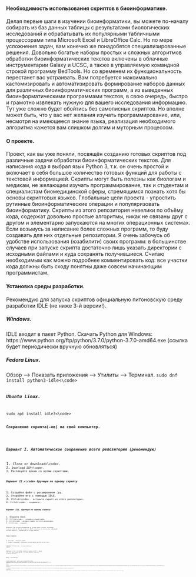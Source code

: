 <h4>Необходимость использования скриптов в биоинформатике.</h4>
Делая первые шаги в изучении биоинформатики, вы можете по-началу собирать из баз данных таблицы с результатами биологических исследований и обрабатывать их популярными табличными процессорами типа Microsoft Excel и LibreOffice Calc. Но по мере усложнения задач, вам конечно же понадобятся специализированные решения. Довольно богатые наборы простых и сложных алгоритмов обработки биоинформатических текстов включены в облачные инструментарии Galaxy и UCSC, а также в управляемую командной строкой программу BedTools. Но со временем их функциональность перестанет вас устраивать. Вам потребуется максимально кастомизировать и автоматизировать формирование наборов данных для различных биоинформатических программ, а из выведенных биоинформатическими программами текстов, в свою очередь, быстро и грамотно извлекать нужную для вашего исследования информацию. Тут уже сложно будет обойтись без самописных скриптов. Но вполне может быть, что у вас нет желания изучать программирование, или, несмотря на имеющееся знание языка, реализация необходимого алгоритма кажется вам слишком долгим и муторным процессом.

<h4>О проекте.</h4>
Проект, как вы уже поняли, посвящён созданию готовых скриптов под различные задачи обработки биоинформатических текстов. Для написания кода я выбрал язык Python 3, т.к. он очень простой и включает в себя большое количество готовых функций для работы с текстовой информацией. Скрипты могут быть полезны как биологам и медикам, не желающим изучать программирование, так и студентам и специалистам биомедицинской сферы, стремящимся познать хотя бы основы скриптовых языков. Глобальные цели проекта - упростить рутинные биоинформатические операции и популяризовать биоинформатику. Скрипты из этого репозитория невелики по объёму кода, содержат довольно простые алгоритмы, никак не связаны друг с другом и элементарно запускаются на многих операционных системах. Если возьмусь за написание более сложных программ, то буду создавать для них отдельные репозитории. Я очень забочусь об удобстве использования (юзабилити) своих программ: в большинстве случаев при запуске скрипта достаточно лишь указать директории с исходными файлами и куда сохранять получившиеся. Считаю необходимым как можно подробнее комментировать код: все участки кода должны быть сходу понятны даже совсем начинающим программистам.

<h4>Установка среды разработки.</h4>
Рекомендую для запуска скриптов официальную питоновскую среду разработки IDLE (не ниже 3-й версии!).

<h5> Windows.</h5>
IDLE входит в пакет Python. Скачать Python для Windows:
https://www.python.org/ftp/python/3.7.0/python-3.7.0-amd64.exe
(ссылка будет периодически вручную обновляться)

<h5>Fedora Linux.</h5>
Обзор --> Показать приложения --> Утилиты --> Терминал.
<code>sudo dnf install python3-idle<\code>

<h5>Ubuntu Linux.</h5>
<code>sudo apt install idle3<\code>

<h4>Сохранение скрипта(-ов) на свой компьютер.</h4>

<h5>Вариант I. Автоматическое сохранение всего репозитория (рекомендую)</h5>
1. <code>Clone or download<\code>.
2. <code>Download ZIP<\code>.
3. Распакуйте архив со всеми скриптами.

<h5>Вариант II.<\code> Вручную по одному скрипту</h5>
1. Создайте файл с расширением .py.
2. Откройте его с помощью IDLE.
3. <code>Ctrl+V<\code> - вставьте скрипт из этого репозитория.
4. <code>Ctrl+S<\code> - сохраните.

<h5>Вариант III. Вручную по одному скрипту</h5>
1. Откройте IDLE.
2. <code>Ctrl+N<\code> - создайте новый файл.
3. <code>Ctrl+V<\code> - вставьте скрипт из этого репозитория.
4. <code>Ctrl+S<\code> - сохраните.

Внимание! При ручном копировании из Github может съехать последняя строчка скрипта. После вставки в IDLE отступите то количество табуляций, которое имеется в выложенной на Github версии.

<h4>Запуск скрипта.</h4>
1. <code>F5<\code> - запустите скрипт.
2. Следуйте указаниям в появившейся интерактивной оболочке Python Shell.

Аварийно: <code>Ctrl+F6<\code> - остановка выполнения скрипта.

Примечание: в IDLE 3 на Windows (включая актуальную на 2017 г. версию 3.6), есть такой неприятный баг, что хоткеи работают только при английской раскладке.

<h4>Диалог с пользователем.</h4>
<code>[опция1|опция2]<\code> - введите одну из перечисленных опций.
<code>[опция1(|<enter>)|опция2]<\code> - опция1 - опция по умолчанию. Т.е. вместо ввода этой опции можно просто нажать enter.
<code>[опция1(|опция2|опция3)|опция4]<\code> - опции 1, 2 и 3 равнозначны. Т.е., если вы ввели любую из этих опций, работа программы будет одинаковой.
<code>[пример1|пример2|...]<\code> - если после перечисления в квадратных скобках стоит многоточие, то это - не опции, а примеры того, что вы должны ввести.

<h4>Качество.</h4>
Внимательно тестирую все свои программы вначале на элементарных выборках (так, чтобы легко было визуально оценить правильность результатов), а потом на реальных. Но имейте в виду, что применяемые в биоинформатике программы способны принимать только определённые форматы входных текстовых данных, а также могут неправильно работать с небрежно отформатированными текстами. Краткие рекомендации по подготовке исходных файлов прописываю в начале каждого скрипта. Если скрипт выводит ошибку, кидайте в Issues полный текст этой ошибки и отрывки исходных файлов — попробуем разобраться вместе.

<h4>Присоединяйтесь!</h4>
С любыми вопросами и предложениями смело обращайтесь в разделе Issues. Приглашаю к сотрудничеству других добровольцев-программистов. Если ваши скрипты качественные и соответствуют философии проекта, описанной во втором абзаце, то буду рад их разместить.

<h4>Поддержка проекта.</h4>
Возможно, в дальнейшем буду создавать и дорабатывать скрипты под индивидуальные запросы заказчиков на платной основе, но сейчас проект держится исключительно на моём энтузиазме. Если вам пригодились скрипты, или просто понравилась идея проекта, вы можете выразить благодарность пожертвованием, пройдя по ссылке https://money.yandex.ru/to/41001832285976. Плюс расскажите о проекте однокурсникам или коллегам:). Заранее огромное спасибо!
